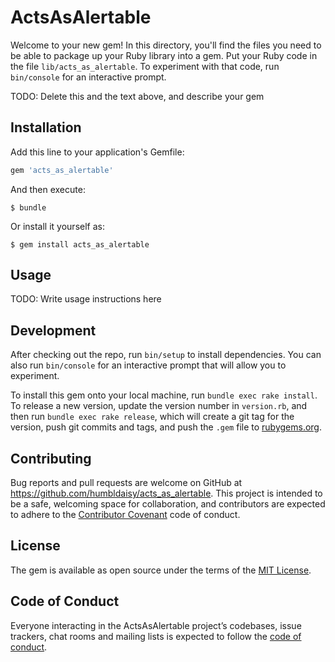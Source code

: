 # ActsAsAlertable

Welcome to your new gem! In this directory, you'll find the files you need to be able to package up your Ruby library into a gem. Put your Ruby code in the file `lib/acts_as_alertable`. To experiment with that code, run `bin/console` for an interactive prompt.

TODO: Delete this and the text above, and describe your gem

## Installation

Add this line to your application's Gemfile:

```ruby
gem 'acts_as_alertable'
```

And then execute:

    $ bundle

Or install it yourself as:

    $ gem install acts_as_alertable

## Usage

TODO: Write usage instructions here

## Development

After checking out the repo, run `bin/setup` to install dependencies. You can also run `bin/console` for an interactive prompt that will allow you to experiment.

To install this gem onto your local machine, run `bundle exec rake install`. To release a new version, update the version number in `version.rb`, and then run `bundle exec rake release`, which will create a git tag for the version, push git commits and tags, and push the `.gem` file to [rubygems.org](https://rubygems.org).

## Contributing

Bug reports and pull requests are welcome on GitHub at https://github.com/humbldaisy/acts_as_alertable. This project is intended to be a safe, welcoming space for collaboration, and contributors are expected to adhere to the [Contributor Covenant](http://contributor-covenant.org) code of conduct.

## License

The gem is available as open source under the terms of the [MIT License](https://opensource.org/licenses/MIT).

## Code of Conduct

Everyone interacting in the ActsAsAlertable project’s codebases, issue trackers, chat rooms and mailing lists is expected to follow the [code of conduct](https://github.com/humbldaisy/acts_as_alertable/blob/master/CODE_OF_CONDUCT.md).
